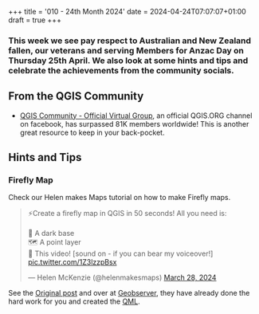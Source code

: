 +++
title = '010 - 24th Month 2024'
date = 2024-04-24T07:07:07+01:00
draft = true
+++

### This week we see pay respect to Australian and New Zealand fallen, our veterans and serving Members for Anzac Day on Thursday 25th April. We also look at some hints and tips and celebrate the achievements from the community socials.

## From the QGIS Community
- [QGIS Community - Official Virtual Group](https://www.facebook.com/groups/qgiscommunityofficialvirtualgroup/), an official QGIS.ORG channel on facebook, has surpassed 81K members worldwide! This is another great resource to keep in your back-pocket. 

## Hints and Tips
### Firefly Map
Check our Helen makes Maps tutorial on how to make Firefly maps.
<blockquote class="twitter-tweet" data-media-max-width="560"><p lang="en" dir="ltr">⚡️Create a firefly map in QGIS in 50 seconds! All you need is:<br><br>🌃 A dark base<br>🗺️ A point layer<br>👀 This video! [sound on - if you can bear my voiceover!] <a href="https://t.co/1Z3lzzpBsx">pic.twitter.com/1Z3lzzpBsx</a></p>&mdash; Helen McKenzie (@helenmakesmaps) <a href="https://twitter.com/helenmakesmaps/status/1773384707536761077?ref_src=twsrc%5Etfw">March 28, 2024</a></blockquote> <script async src="https://platform.twitter.com/widgets.js" charset="utf-8"></script>   


See the [Original post](https://x.com/helenmakesmaps/status/1773384707536761077) and over at [Geobserver](https://geoobserver.de/2024/04/qgis-tipp-die-gluehwuermchen-karte/?fbclid=IwZXh0bgNhZW0CMTAAAR3af2Rt-FZ55_M3Q5ugkCrn0aJfqQRovqHNCFWNKmpRyN_UNQv5ZtyyCQs_aem_AQKhBL_L7ajo2eYB1HGOAksQBkeVZDOXLZgAqAQohGyBxKe5aJQgmOgnBSEfPJ7A30LKQvB15RQXTEEr-uNB2kQl), they have already done the hard work for you and created the [QML](https://download.geoobserver.de/QGIS_Firefly_Style_v01.qml.zip).
